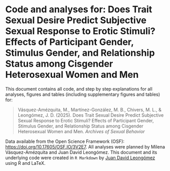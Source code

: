 # **Code and analyses for:** Does Trait Sexual Desire Predict Subjective Sexual Response to Erotic Stimuli? Effects of Participant Gender, Stimulus Gender, and Relationship Status among Cisgender Heterosexual Women and Men

This document contains all code, and step by step explanations for all analyses, figures and tables (including supplementary figures and tables) for:

> Vásquez-Amézquita, M., Martínez-González, M. B., Chivers, M. L., \& Leongómez, J. D. (2025). Does Trait Sexual Desire Predict Subjective Sexual Response to Erotic Stimuli? Effects of Participant Gender, Stimulus Gender, and Relationship Status among Cisgender Heterosexual Women and Men. *Archives of Sexual Behavior*

Data available from the Open Science Framework (OSF): https://doi.org/10.17605/OSF.IO/3V2E7. All analyses were planned by Milena Vásquez-Amézquita and Juan David Leongómez. This document and its underlying code were created in `R Markdown` by [Juan David Leongómez](https://jdleongomez.info/) using R and LaTeX. 
